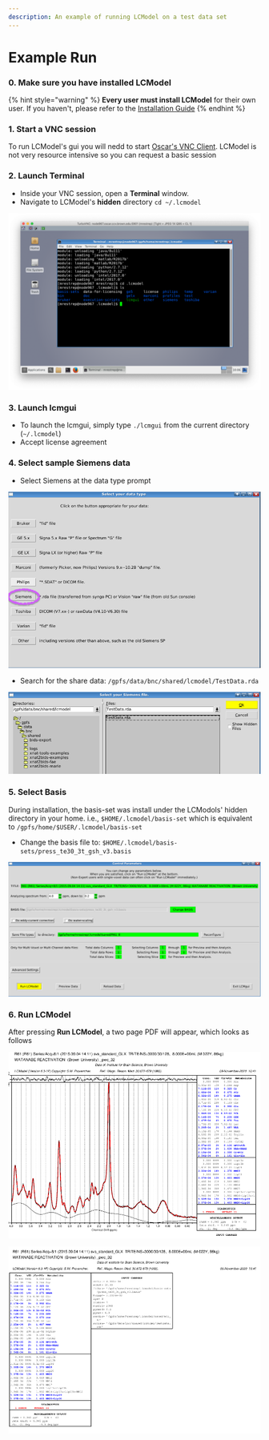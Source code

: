 ```yaml
---
description: An example of running LCModel on a test data set
---
```


# Example Run

### 0. Make sure you have installed LCModel

{% hint style="warning" %}
**Every user must install LCModel** for their own user. If you haven't, please refer to the [Installation Guide](lcmodel.md#installing-lcmodel-in-oscar) 
{% endhint %}

### 1. Start a VNC session

To run LCModel's gui you will nedd to start [Oscar's VNC Client](https://docs.ccv.brown.edu/oscar/connecting-to-oscar/vnc). LCModel is not very resource intensive so you can request a basic session

### 2. Launch Terminal 

* Inside your VNC session, open a **Terminal** window.
* Navigate to LCModel's **hidden** directory `cd ~/.lcmodel`

![Sample Terminal Window inside Oscar&apos;s VNC ](../.gitbook/assets/image%20%2810%29.png)

### 3. Launch lcmgui

* To launch the lcmgui, simply type `./lcmgui` from the current directory \(`~/.lcmodel`\)
* Accept license agreement

### 4. Select sample Siemens data 

* Select Siemens at the data type prompt

![Sample Data Type Window](../.gitbook/assets/image%20%2814%29.png)

* Search for the share data: `/gpfs/data/bnc/shared/lcmodel/TestData.rda` 

![Sample Data Browser Window](../.gitbook/assets/image%20%2811%29.png)

### 5. Select Basis

During installation, the basis-set was install under the LCModols' hidden directory in your home. i.e., `$HOME/.lcmodel/basis-set` which is equivalent to `/gpfs/home/$USER/.lcmodel/basis-set`

* Change the basis file to: `$HOME/.lcmodel/basis-sets/press_te30_3t_gsh_v3.basis`

![Sample Control Parameters Window](../.gitbook/assets/image%20%2813%29.png)

### 6. Run LCModel

After pressing **Run LCModel**, a two page PDF will appear, which looks as follows

![LCModel Result PDF - Page 1](../.gitbook/assets/image%20%2812%29.png)

![LCModel Result PDF - Page 2](../.gitbook/assets/image%20%289%29.png)

